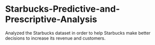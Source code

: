 # Starbucks-Predictive-and-Prescriptive-Analysis
Analyzed the Starbucks dataset in order to help Starbucks make better decisions to increase its revenue and customers.
